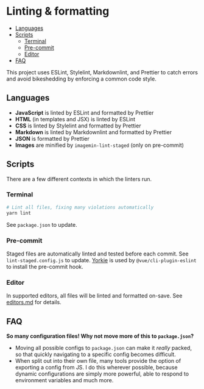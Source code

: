 # Linting & formatting

- [Languages](#languages)
- [Scripts](#scripts)
  - [Terminal](#terminal)
  - [Pre-commit](#pre-commit)
  - [Editor](#editor)
- [FAQ](#faq)

This project uses ESLint, Stylelint, Markdownlint, and Prettier to catch errors and avoid bikeshedding by enforcing a common code style.

## Languages

- **JavaScript** is linted by ESLint and formatted by Prettier
- **HTML** (in templates and JSX) is linted by ESLint
- **CSS** is linted by Stylelint and formatted by Prettier
- **Markdown** is linted by Markdownlint and formatted by Prettier
- **JSON** is formatted by Prettier
- **Images** are minified by `imagemin-lint-staged` (only on pre-commit)

## Scripts

There are a few different contexts in which the linters run.

### Terminal

```bash
# Lint all files, fixing many violations automatically
yarn lint
```

See `package.json` to update.

### Pre-commit

Staged files are automatically linted and tested before each commit. See `lint-staged.config.js` to update. [Yorkie](https://github.com/yyx990803/yorkie) is used by `@vue/cli-plugin-eslint` to install the pre-commit hook.

### Editor

In supported editors, all files will be linted and formatted on-save. See [editors.md](editors.md) for details.

## FAQ

**So many configuration files! Why not move more of this to `package.json`?**

- Moving all possible configs to `package.json` can make it _really_ packed, so that quickly navigating to a specific config becomes difficult.
- When split out into their own file, many tools provide the option of exporting a config from JS. I do this wherever possible, because dynamic configurations are simply more powerful, able to respond to environment variables and much more.
